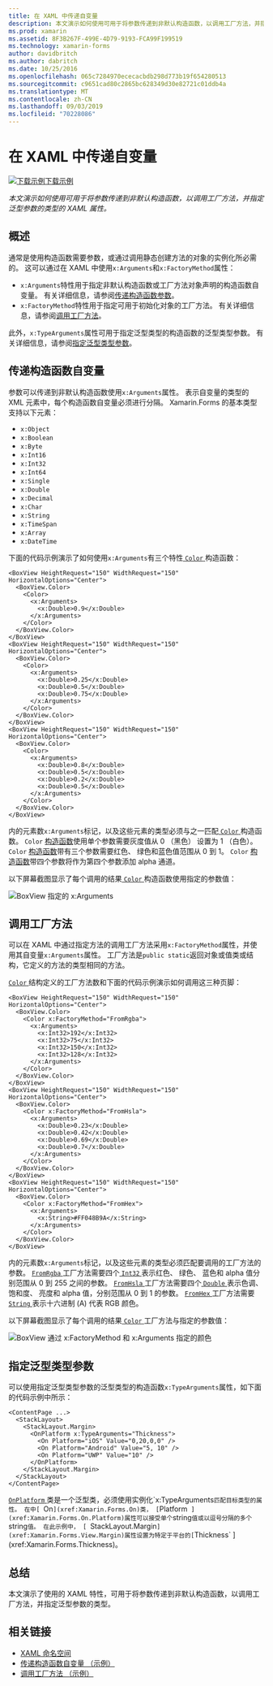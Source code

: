 ```yaml
---
title: 在 XAML 中传递自变量
description: 本文演示如何使用可用于将参数传递到非默认构造函数，以调用工厂方法，并指定泛型参数的类型的 XAML 属性。
ms.prod: xamarin
ms.assetid: 8F3B267F-499E-4D79-9193-FCA99F199519
ms.technology: xamarin-forms
author: davidbritch
ms.author: dabritch
ms.date: 10/25/2016
ms.openlocfilehash: 065c7284970ececacbdb298d773b19f654280513
ms.sourcegitcommit: c9651cad80c2865bc628349d30e82721c01ddb4a
ms.translationtype: MT
ms.contentlocale: zh-CN
ms.lasthandoff: 09/03/2019
ms.locfileid: "70228086"
---
```

# <a name="passing-arguments-in-xaml"></a>在 XAML 中传递自变量

[![下载示例](~/media/shared/download.png)下载示例](https://docs.microsoft.com/samples/xamarin/xamarin-forms-samples/xaml-passingconstructorarguments)

_本文演示如何使用可用于将参数传递到非默认构造函数，以调用工厂方法，并指定泛型参数的类型的 XAML 属性。_

## <a name="overview"></a>概述

通常是使用构造函数需要参数，或通过调用静态创建方法的对象的实例化所必需的。 这可以通过在 XAML 中使用`x:Arguments`和`x:FactoryMethod`属性：

- `x:Arguments`特性用于指定非默认构造函数或工厂方法对象声明的构造函数自变量。 有关详细信息，请参阅[传递构造函数参数](#constructor_arguments)。
- `x:FactoryMethod`特性用于指定可用于初始化对象的工厂方法。 有关详细信息，请参阅[调用工厂方法](#factory_methods)。

此外，`x:TypeArguments`属性可用于指定泛型类型的构造函数的泛型类型参数。 有关详细信息，请参阅[指定泛型类型参数](#generic_type_arguments)。

<a name="constructor_arguments" />

## <a name="passing-constructor-arguments"></a>传递构造函数自变量

参数可以传递到非默认构造函数使用`x:Arguments`属性。 表示自变量的类型的 XML 元素中，每个构造函数自变量必须进行分隔。 Xamarin.Forms 的基本类型支持以下元素：

- `x:Object`
- `x:Boolean`
- `x:Byte`
- `x:Int16`
- `x:Int32`
- `x:Int64`
- `x:Single`
- `x:Double`
- `x:Decimal`
- `x:Char`
- `x:String`
- `x:TimeSpan`
- `x:Array`
- `x:DateTime`

下面的代码示例演示了如何使用`x:Arguments`有三个特性[ `Color` ](xref:Xamarin.Forms.Color)构造函数：

```xaml
<BoxView HeightRequest="150" WidthRequest="150" HorizontalOptions="Center">
  <BoxView.Color>
    <Color>
      <x:Arguments>
        <x:Double>0.9</x:Double>
      </x:Arguments>
    </Color>
  </BoxView.Color>
</BoxView>
<BoxView HeightRequest="150" WidthRequest="150" HorizontalOptions="Center">
  <BoxView.Color>
    <Color>
      <x:Arguments>
        <x:Double>0.25</x:Double>
        <x:Double>0.5</x:Double>
        <x:Double>0.75</x:Double>
      </x:Arguments>
    </Color>
  </BoxView.Color>
</BoxView>
<BoxView HeightRequest="150" WidthRequest="150" HorizontalOptions="Center">
  <BoxView.Color>
    <Color>
      <x:Arguments>
        <x:Double>0.8</x:Double>
        <x:Double>0.5</x:Double>
        <x:Double>0.2</x:Double>
        <x:Double>0.5</x:Double>
      </x:Arguments>
    </Color>
  </BoxView.Color>
</BoxView>
```

内的元素数`x:Arguments`标记，以及这些元素的类型必须与之一匹配[ `Color` ](xref:Xamarin.Forms.Color)构造函数。 `Color` [构造函数](xref:Xamarin.Forms.Color.%23ctor(System.Double))使用单个参数需要灰度值从 0 （黑色） 设置为 1 （白色）。 `Color` [构造函数](xref:Xamarin.Forms.Color.%23ctor(System.Double,System.Double,System.Double))带有三个参数需要红色、 绿色和蓝色值范围从 0 到 1。 `Color` [构造函数](xref:Xamarin.Forms.Color.%23ctor(System.Double,System.Double,System.Double,System.Double))带四个参数将作为第四个参数添加 alpha 通道。

以下屏幕截图显示了每个调用的结果[ `Color` ](xref:Xamarin.Forms.Color)构造函数使用指定的参数值：

![BoxView 指定的 x:Arguments](passing-arguments-images/passing-arguments.png)

<a name="factory_methods" />

## <a name="calling-factory-methods"></a>调用工厂方法

可以在 XAML 中通过指定方法的调用工厂方法采用`x:FactoryMethod`属性，并使用其自变量`x:Arguments`属性。 工厂方法是`public static`返回对象或值类或结构，它定义的方法的类型相同的方法。

[ `Color` ](xref:Xamarin.Forms.Color)结构定义的工厂方法数和下面的代码示例演示如何调用这三种页脚：

```xaml
<BoxView HeightRequest="150" WidthRequest="150" HorizontalOptions="Center">
  <BoxView.Color>
    <Color x:FactoryMethod="FromRgba">
      <x:Arguments>
        <x:Int32>192</x:Int32>
        <x:Int32>75</x:Int32>
        <x:Int32>150</x:Int32>                        
        <x:Int32>128</x:Int32>
      </x:Arguments>
    </Color>
  </BoxView.Color>
</BoxView>
<BoxView HeightRequest="150" WidthRequest="150" HorizontalOptions="Center">
  <BoxView.Color>
    <Color x:FactoryMethod="FromHsla">
      <x:Arguments>
        <x:Double>0.23</x:Double>
        <x:Double>0.42</x:Double>
        <x:Double>0.69</x:Double>
        <x:Double>0.7</x:Double>
      </x:Arguments>
    </Color>
  </BoxView.Color>
</BoxView>
<BoxView HeightRequest="150" WidthRequest="150" HorizontalOptions="Center">
  <BoxView.Color>
    <Color x:FactoryMethod="FromHex">
      <x:Arguments>
        <x:String>#FF048B9A</x:String>
      </x:Arguments>
    </Color>
  </BoxView.Color>
</BoxView>
```

内的元素数`x:Arguments`标记，以及这些元素的类型必须匹配要调用的工厂方法的参数。 [ `FromRgba` ](xref:Xamarin.Forms.Color.FromRgba(System.Int32,System.Int32,System.Int32,System.Int32))工厂方法需要四个[ `Int32` ](https://docs.microsoft.com/dotnet/api/system.int32)表示红色、 绿色、 蓝色和 alpha 值分别范围从 0 到 255 之间的参数。 [ `FromHsla` ](xref:Xamarin.Forms.Color.FromHsla(System.Double,System.Double,System.Double,System.Double))工厂方法需要四个[ `Double` ](https://docs.microsoft.com/dotnet/api/system.double)表示色调、 饱和度、 亮度和 alpha 值，分别范围从 0 到 1 的参数。 [ `FromHex` ](xref:Xamarin.Forms.Color.FromHex(System.String))工厂方法需要[ `String` ](https://docs.microsoft.com/dotnet/api/system.string)表示十六进制 (A) 代表 RGB 颜色。

以下屏幕截图显示了每个调用的结果[ `Color` ](xref:Xamarin.Forms.Color)工厂方法与指定的参数值：

![BoxView 通过 x:FactoryMethod 和 x:Arguments 指定的颜色](passing-arguments-images/factory-methods.png)

<a name="generic_type_arguments" />

## <a name="specifying-a-generic-type-argument"></a>指定泛型类型参数

可以使用指定泛型类型参数的泛型类型的构造函数`x:TypeArguments`属性，如下面的代码示例中所示：

```xaml
<ContentPage ...>
  <StackLayout>
    <StackLayout.Margin>
      <OnPlatform x:TypeArguments="Thickness">
        <On Platform="iOS" Value="0,20,0,0" />
        <On Platform="Android" Value="5, 10" />
        <On Platform="UWP" Value="10" />
      </OnPlatform>
    </StackLayout.Margin>
  </StackLayout>
</ContentPage>
```

[ `OnPlatform` ](xref:Xamarin.Forms.OnPlatform`1)类是一个泛型类，必须使用实例化`x:TypeArguments`匹配目标类型的属性。 在中[ `On` ](xref:Xamarin.Forms.On)类， [ `Platform` ](xref:Xamarin.Forms.On.Platform)属性可以接受单个`string`值或以逗号分隔的多个`string`值。 在此示例中， [ `StackLayout.Margin` ](xref:Xamarin.Forms.View.Margin)属性设置为特定于平台的[ `Thickness` ](xref:Xamarin.Forms.Thickness)。

## <a name="summary"></a>总结

本文演示了使用的 XAML 特性，可用于将参数传递到非默认构造函数，以调用工厂方法，并指定泛型参数的类型。


## <a name="related-links"></a>相关链接

- [XAML 命名空间](~/xamarin-forms/xaml/namespaces.md)
- [传递构造函数自变量 （示例）](https://docs.microsoft.com/samples/xamarin/xamarin-forms-samples/xaml-passingconstructorarguments)
- [调用工厂方法 （示例）](https://docs.microsoft.com/samples/xamarin/xamarin-forms-samples/xaml-callingfactorymethods)
